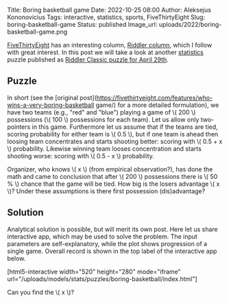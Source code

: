 Title: Boring basketball game
Date: 2022-10-25 08:00
Author: Aleksejus Kononovicius
Tags: interactive, statistics, sports, FiveThirtyEight
Slug: boring-basketball-game
Status: published
Image_url: uploads/2022/boring-basketball-game.png

[FiveThirtyEight](https://fivethirtyeight.com/) has an interesting column,
[Riddler column](https://fivethirtyeight.com/tag/the-riddler/), which I
follow with great interest. In this post we will take a look at another
[statistics](/tag/statistics/) puzzle published as [Riddler Classic puzzle
for April
29th](https://fivethirtyeight.com/features/who-wins-a-very-boring-basketball-game/).
<!--more-->

## Puzzle

In short (see the [original
post](https://fivethirtyeight.com/features/who-wins-a-very-boring-basketball
game/) for a more detailed formulation), we have two teams (e.g., "red" and
"blue") playing a game of \\\( 200 \\\) possessions (\\\( 100 \\\) possessions
for each team). Let us allow only two-pointers in this game. Furthermore let
us assume that if the teams are tied, scoring probability for either
team is \\\( 0.5 \\\), but if one team is ahead then loosing team
concentrates and starts shooting better: scoring with \\\( 0.5 + x \\\)
probability. Likewise winning team looses concentration and starts
shooting worse: scoring with \\\( 0.5 - x \\\) probability.

Organizer, who knows \\\( x \\\) (from empirical observation?), has done the
math and came to conclusion that after \\\( 200 \\\) possessions there is
\\\( 50 \% \\\) chance that the game will be tied. How big is the losers
advantage \\\( x \\\)? Under these assumptions is there first possession
(dis)advantage?

## Solution

Analytical solution is possible, but will merit its own post. Here let us
share interactive app, which may be used to solve the problem. The input
parameters are self-explanatory, while the plot shows progression of a
single game. Overall record is shown in the top label of the interactive app
below.

[html5-interactive width="520" height="280" mode="iframe"
url="/uploads/models/stats/puzzles/boring-basketball/index.html"]

Can you find the \\\( x \\\)?
